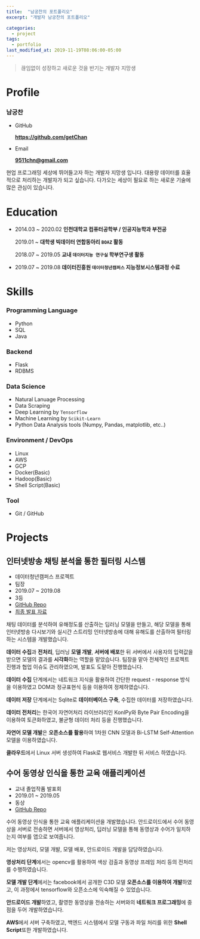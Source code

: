 ```yaml
---
title:  "남궁찬의 포트폴리오"
excerpt: "개발자 남궁찬의 포트폴리오"

categories:
  - project
tags:
  - portfolio
last_modified_at: 2019-11-19T08:06:00-05:00
---
```

> 끊임없이 성장하고 새로운 것을 반기는 개발자 지망생
# Profile

### 남궁찬

- GitHub 
  
  **https://github.com/getChan**

- Email
  
    **9511chn@gmail.com** 

현업 프로그래밍 세상에 뛰어들고자 하는 개발자 지망생 입니다. 대용량 데이터를 효율적으로 처리하는 개발자가 되고 싶습니다. 다가오는 세상이 필요로 하는 새로운 기술에 많은 관심이 있습니다.

# Education
- 2014.03 ~ 2020.02 **인천대학교 컴퓨터공학부 / 인공지능학과 부전공**
  
  2019.01 ~ **대학생 빅데이터 연합동아리 `BOAZ` 활동**

  2018.07 ~ 2019.05 **교내 `데이터지능 연구실` 학부연구생 활동**

- 2019.07 ~ 2019.08 **데이터진흥원 `데이터청년캠퍼스` 지능정보시스템과정 수료**

# Skills

### Programming Language

- Python
- SQL
- Java
  
### Backend

- Flask
- RDBMS
  
### Data Science

- Natural Lanuage Processing
- Data Scraping
- Deep Learning by `Tensorflow`
- Machine Learning by `Scikit-Learn`
- Python Data Analysis tools (Numpy, Pandas, matplotlib, etc..)

### Environment / DevOps

- Linux
- AWS
- GCP
- Docker(Basic)
- Hadoop(Basic)
- Shell Script(Basic)

### Tool

- Git / GitHub
  
# Projects

## 인터넷방송 채팅 분석을 통한 필터링 시스템

- 데이터청년캠퍼스 프로젝트
- 팀장
- 2019.07 ~ 2019.08
- 3등
- [GitHub Repo](https://github.com/getChan/korea-3)
- [최종 발표 자료](https://github.com/getChan/korea-3/blob/master/docs/%EC%B5%9C%EC%A2%85%EB%B0%9C%ED%91%9C.pdf)

채팅 데이터를 분석하여 유해정도를 산출하는 딥러닝 모델을 만들고, 해당 모델을 통해 인터넷방송 다시보기와 실시간 스트리밍 인터넷방송에 대해 유해도를 산출하여 필터링하는 시스템을 개발했습니다.

**데이터 수집**과 **전처리**, 딥러닝 **모델 개발**, **서버에 배포**한 뒤 서버에서 사용자의 입력값을 받으면 모델의 결과를 **시각화**하는 역할을 맡았습니다. 팀장을 맡아 전체적인 프로젝트 진행과 협업 이슈도 관리하였으며, 발표도 도맡아 진행했습니다.

**데이터 수집** 단계에서는 네트워크 지식을 활용하여 간단한 request - response 방식을 이용하였고 DOM과 정규표현식 등을 이용하여 정제하였습니다.

**데이터 저장** 단계에서는 Sqlite로 **데이터베이스 구축**, 수집한 데이터를 저장하였습니다.

**데이터 전처리**는 한국어 자연어처리 라이브러리인 KonlPy와 Byte Pair Encoding을 이용하여 토큰화하였고, 불균형 데이터 처리 등을 진행했습니다.

**자연어 모델 개발**은 **오픈소스를 활용**하여 1차원 CNN 모델과 Bi-LSTM Self-Attention 모델을 이용하였습니다.

**클라우드**에서 Linux 서버 생성하여 Flask로 웹서비스 개발한 뒤 서비스 하였습니다.



## 수어 동영상 인식을 통한 교육 애플리케이션

- 교내 졸업작품 발표회
- 2019.01 ~ 2019.05
- 동상
- [GitHub Repo](https://github.com/getChan/SuicideSquad)

수어 동영상 인식을 통한 교육 애플리케이션을 개발했습니다. 안드로이드에서 수어 동영상을 서버로 전송하면 서버에서 영상처리, 딥러닝 모델을 통해 동영상과 수어가 일치하는지 여부를 앱으로 보여줍니다.

저는 영상처리, 모델 개발, 모델 배포, 안드로이드 개발을 담당하였습니다.

**영상처리 단계**에서는 opencv를 활용하여 색상 검출과 동영상 프레임 처리 등의 전처리를 수행하였습니다.

**모델 개발 단계**에서는 facebook에서 공개한 C3D 모델 **오픈소스를 이용하여 개발**하였고, 이 과정에서 tensorflow와 오픈소스에 익숙해질 수 있었습니다.

**안드로이드 개발**하였고, 촬영한 동영상을 전송하는 서버와의 **네트워크 프로그래밍**에 중점을 두어 개발하였습니다.

**AWS**에서 서버 구축하였고, 백엔드 시스템에서 모델 구동과 파일 처리를 위한 **Shell Script**또한 개발하였습니다.
